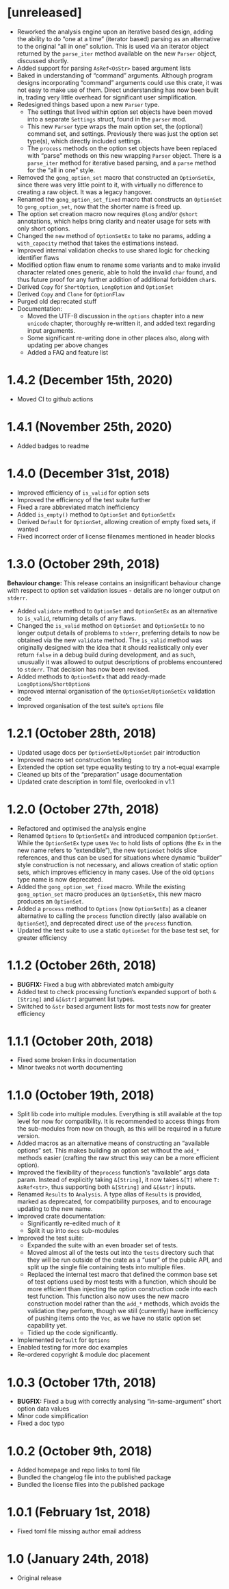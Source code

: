# [unreleased]

 * Reworked the analysis engine upon an iterative based design, adding the ability to do “one at a
   time” (iterator based) parsing as an alternative to the original “all in one” solution. This is
   used via an iterator object returned by the `parse_iter` method available on the new `Parser`
   object, discussed shortly.
 * Added support for parsing `AsRef<OsStr>` based argument lists
 * Baked in understanding of “command” arguments.
   Although program designs incorporating “command” arguments could use this crate, it was not easy
   to make use of them. Direct understanding has now been built in, trading very little overhead for
   significant user simplification.
 * Redesigned things based upon a new `Parser` type.
    - The settings that lived within option set objects have been moved into a separate `Settings`
      struct, found in the `parser` mod.
    - This new `Parser` type wraps the main option set, the (optional) command set, and settings.
      Previously there was just the option set type(s), which directly included settings.
    - The `process` methods on the option set objects have been replaced with “parse” methods on
      this new wrapping `Parser` object. There is a `parse_iter` method for iterative based parsing,
      and a `parse` method for the “all in one” style.
 * Removed the `gong_option_set` macro that constructed an `OptionSetEx`, since there was very
   little point to it, with virtually no difference to creating a raw object. It was a legacy
   hangover.
 * Renamed the `gong_option_set_fixed` macro that constructs an `OptionSet` to `gong_option_set`,
   now that the shorter name is freed up.
 * The option set creation macro now requires `@long` and/or `@short` annotations, which helps
   bring clarity and neater usage for sets with only short options.
 * Changed the `new` method of `OptionSetEx` to take no params, adding a `with_capacity` method
   that takes the estimations instead.
 * Improved internal validation checks to use shared logic for checking identifier flaws
 * Modified option flaw enum to rename some variants and to make invalid character related ones
   generic, able to hold the invalid `char` found, and thus future proof for any further addition of
   additional forbidden `char`s.
 * Derived `Copy` for `ShortOption`, `LongOption` and `OptionSet`
 * Derived `Copy` and `Clone` for `OptionFlaw`
 * Purged old deprecated stuff
 * Documentation:
    - Moved the UTF-8 discussion in the `options` chapter into a new `unicode` chapter, thoroughly
      re-written it, and added text regarding input arguments.
    - Some significant re-writing done in other places also, along with updating per above changes
    - Added a FAQ and feature list

# 1.4.2 (December 15th, 2020)

 * Moved CI to github actions

# 1.4.1 (November 25th, 2020)

 * Added badges to readme

# 1.4.0 (December 31st, 2018)

 * Improved efficiency of `is_valid` for option sets
 * Improved the efficiency of the test suite further
 * Fixed a rare abbreviated match inefficiency
 * Added `is_empty()` method to `OptionSet` and `OptionSetEx`
 * Derived `Default` for `OptionSet`, allowing creation of empty fixed sets, if wanted
 * Fixed incorrect order of license filenames mentioned in header blocks

# 1.3.0 (October 29th, 2018)

**Behaviour change:** This release contains an insignificant behaviour change with respect to
option set validation issues - details are no longer output on `stderr`.

 * Added `validate` method to `OptionSet` and `OptionSetEx` as an alternative to `is_valid`,
   returning details of any flaws.
 * Changed the `is_valid` method on `OptionSet` and `OptionSetEx` to no longer output details of
   problems to `stderr`, preferring details to now be obtained via the new `validate` method. The
   `is_valid` method was originally designed with the idea that it should realistically only ever
   return `false` in a debug build during development, and as such, unusually it was allowed to
   output descriptions of problems encountered to `stderr`. That decision has now been revised.
 * Added methods to `OptionSetEx` that add ready-made `LongOption`s/`ShortOption`s
 * Improved internal organisation of the `OptionSet`/`OptionSetEx` validation code
 * Improved organisation of the test suite’s `options` file

# 1.2.1 (October 28th, 2018)

 * Updated usage docs per `OptionSetEx`/`OptionSet` pair introduction
 * Improved macro set construction testing
 * Extended the option set type equality testing to try a not-equal example
 * Cleaned up bits of the “preparation” usage documentation
 * Updated crate description in toml file, overlooked in v1.1

# 1.2.0 (October 27th, 2018)

 * Refactored and optimised the analysis engine
 * Renamed `Options` to `OptionSetEx` and introduced companion `OptionSet`. While the `OptionSetEx`
   type uses `Vec` to hold lists of options (the `Ex` in the new name refers to “extendible”), the
   new `OptionSet` holds slice references, and thus can be used for situations where dynamic
   “builder” style construction is not necessary, and allows creation of static option sets, which
   improves efficiency in many cases. Use of the old `Options` type name is now deprecated.
 * Added the `gong_option_set_fixed` macro. While the existing `gong_option_set` macro produces
   an `OptionSetEx`, this new macro produces an `OptionSet`.
 * Added a `process` method to `Options` (now `OptionSetEx`) as a cleaner alternative to calling the
   `process` function directly (also available on `OptionSet`), and deprecated direct use of the
   `process` function.
 * Updated the test suite to use a static `OptionSet` for the base test set, for greater efficiency

# 1.1.2 (October 26th, 2018)

 * **BUGFIX:** Fixed a bug with abbreviated match ambiguity
 * Added test to check processing function’s expanded support of both `&[String]` and `&[&str]`
   argument list types.
 * Switched to `&str` based argument lists for most tests now for greater efficiency

# 1.1.1 (October 20th, 2018)

 * Fixed some broken links in documentation
 * Minor tweaks not worth documenting

# 1.1.0 (October 19th, 2018)

 * Split lib code into multiple modules. Everything is still available at the top level for now for
   compatibility. It is recommended to access things from the sub-modules from now on though, as
   this will be required in a future version.
 * Added macros as an alternative means of constructing an “available options” set. This makes
   building an option set without the `add_*` methods easier (crafting the raw struct this way can
   be a more efficient option).
 * Improved the flexibility of the`process` function’s “available” args data param. Instead of
   explicitly taking `&[String]`, it now takes `&[T]` where `T: AsRef<str>`, thus supporting both
   `&[String]` and `&[&str]` inputs.
 * Renamed `Results` to `Analysis`. A type alias of `Results` is provided, marked as deprecated, for
   compatibility purposes, and to encourage updating to the new name.
 * Improved crate documentation:
    - Significantly re-edited much of it
    - Split it up into `docs` sub-modules
 * Improved the test suite:
    - Expanded the suite with an even broader set of tests.
    - Moved almost all of the tests out into the `tests` directory such that they will be run
      outside of the crate as a “user” of the public API, and split up the single file containing
      tests into multiple files.
    - Replaced the internal test macro that defined the common base set of test options used by most
      tests with a function, which should be more efficient than injecting the option construction
      code into each test function. This function also now uses the new macro construction model
      rather than the `add_*` methods, which avoids the validation they perform, though we still
      (currently) have inefficiency of pushing items onto the `Vec`, as we have no static option set
      capability yet.
    - Tidied up the code significantly.
 * Implemented `Default` for `Options`
 * Enabled testing for more doc examples
 * Re-ordered copyright & module doc placement

# 1.0.3 (October 17th, 2018)

 * **BUGFIX:** Fixed a bug with correctly analysing “in-same-argument” short option data values
 * Minor code simplification
 * Fixed a doc typo

# 1.0.2 (October 9th, 2018)

 * Added homepage and repo links to toml file
 * Bundled the changelog file into the published package
 * Bundled the license files into the published package

# 1.0.1 (February 1st, 2018)

 * Fixed toml file missing author email address

# 1.0 (January 24th, 2018)

 * Original release
